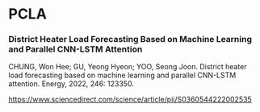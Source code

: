 # PCLA

### District Heater Load Forecasting Based on Machine Learning and Parallel CNN-LSTM Attention

CHUNG, Won Hee; GU, Yeong Hyeon; YOO, Seong Joon. District heater load forecasting based on machine learning and parallel CNN-LSTM attention. Energy, 2022, 246: 123350.

https://www.sciencedirect.com/science/article/pii/S0360544222002535

